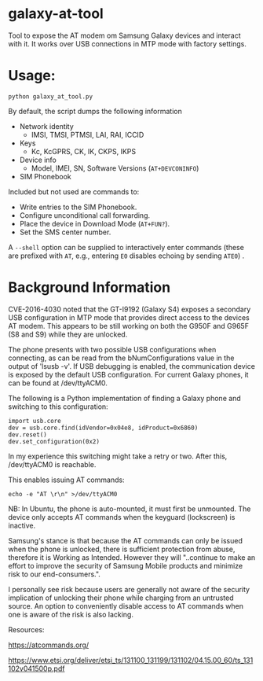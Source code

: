 # galaxy-at-tool
Tool to expose the AT modem om Samsung Galaxy devices and interact with it.
It works over USB connections in MTP mode with factory settings.


# Usage:
`python galaxy_at_tool.py`

By default, the script dumps the following information
* Network identity
  * IMSI, TMSI, PTMSI, LAI, RAI, ICCID
* Keys
  * Kc, KcGPRS, CK, IK, CKPS, IKPS
* Device info
  * Model, IMEI, SN, Software Versions (`AT+DEVCONINFO`)
* SIM Phonebook

Included but not used are commands to:
* Write entries to the SIM Phonebook.
* Configure unconditional call forwarding.
* Place the device in Download Mode (`AT+FUN?`).
* Set the SMS center number.

A `--shell` option can be supplied to interactively enter commands (these are prefixed with `AT`, e.g., entering `E0` disables echoing by sending `ATE0`)  . 


# Background Information
CVE-2016-4030 noted that the GT-I9192 (Galaxy S4) exposes a secondary USB configuration in MTP mode that provides direct access to the devices AT modem. This appears to be still working on both the G950F and G965F (S8 and S9) while they are unlocked.

The phone presents with two possible USB configurations when connecting, as can be 
read from the bNumConfigurations value in the output of 'lsusb -v'.
If USB debugging is enabled, the communication device is exposed by the default 
USB configuration. For current Galaxy phones, it can be found at /dev/ttyACM0.

The following is a Python implementation of finding a Galaxy phone and switching to this configuration:

```
import usb.core
dev = usb.core.find(idVendor=0x04e8, idProduct=0x6860) 
dev.reset()
dev.set_configuration(0x2)
```

In my experience this switching might take a retry or two.
After this, /dev/ttyACM0 is reachable.

This enables issuing AT commands: 

`echo -e "AT \r\n" >/dev/ttyACM0`    

NB:
In Ubuntu, the phone is auto-mounted, it must first be unmounted.
The device only accepts AT commands when the keyguard (lockscreen) is inactive.

Samsung's stance is that because the AT commands can only be issued when the phone is unlocked, there is sufficient protection from abuse, therefore it is Working as Intended. However they will "..continue to make an effort to improve the security of Samsung Mobile products and minimize risk to our end-consumers.". 

I personally see risk because users are generally not aware of the security implication of unlocking their phone while charging from an untrusted source. An option to conveniently disable access to AT commands when one is aware of the risk is also lacking.

Resources:

https://atcommands.org/

https://www.etsi.org/deliver/etsi_ts/131100_131199/131102/04.15.00_60/ts_131102v041500p.pdf
